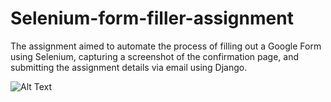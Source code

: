 # Selenium-form-filler-assignment
The assignment aimed to automate the process of filling out a Google Form using Selenium, capturing a screenshot of the confirmation page, and submitting the assignment details via email using Django.

![Alt Text](Selenium-form-filler-assignment/send-email-page.jpg)
